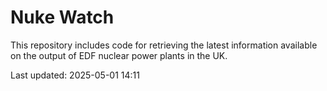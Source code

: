 # Nuke Watch

This repository includes code for retrieving the latest information available on the output of EDF nuclear power plants in the UK.

Last updated: 2025-05-01 14:11